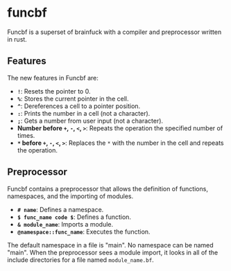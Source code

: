 # funcbf
Funcbf is a superset of brainfuck with a compiler and preprocessor written in rust.

## Features
The new features in Funcbf are:

- **`!`**: Resets the pointer to 0.
- **`%`**: Stores the current pointer in the cell.
- **`^`**: Dereferences a cell to a pointer position.
- **`:`**: Prints the number in a cell (not a character).
- **`;`**: Gets a number from user input (not a character).
- **Number before `+`, `-`, `<`, `>`**: Repeats the operation the specified number of times.
- **`*` before `+`, `-`, `<`, `>`**: Replaces the `*` with the number in the cell and repeats the operation.

## Preprocessor

Funcbf contains a preprocessor that allows the definition of functions, namespaces, and the importing of modules.

- **`# name`**: Defines a namespace.
- **`$ func_name code $`**: Defines a function.
- **`& module_name`**: Imports a module.
- **`@namespace::func_name`**: Executes the function.

The default namespace in a file is "main". No namespace can be named "main". When the preprocessor sees a module import, it looks in all of the include directories for a file named `module_name.bf`.


